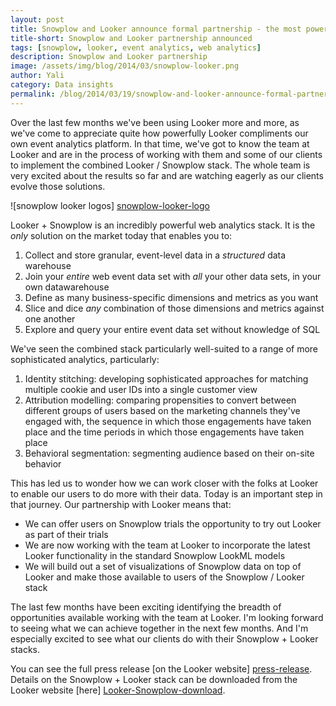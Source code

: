 ```yaml
---
layout: post
title: Snowplow and Looker announce formal partnership - the most powerful, flexible, web analytics solution in the world
title-short: Snowplow and Looker partnership announced
tags: [snowplow, looker, event analytics, web analytics]
description: Snowplow and Looker partnership
image: /assets/img/blog/2014/03/snowplow-looker.png
author: Yali
category: Data insights
permalink: /blog/2014/03/19/snowplow-and-looker-announce-formal-partnership/
---
```


Over the last few months we've been using Looker more and more, as we've come to appreciate quite how powerfully Looker compliments our own event analytics platform. In that time, we've got to know the team at Looker and are in the process of working with them and some of our clients to implement the combined Looker / Snowplow stack. The whole team is very excited about the results so far and are watching eagerly as our clients evolve those solutions.

![snowplow looker logos] [snowplow-looker-logo]

Looker + Snowplow is an incredibly powerful web analytics stack. It is the *only* solution on the market today that enables you to:

1. Collect and store granular, event-level data in a *structured* data warehouse
2. Join your *entire* web event data set with *all* your other data sets, in your own datawarehouse
3. Define as many business-specific dimensions and metrics as you want
4. Slice and dice *any* combination of those dimensions and metrics against one another
5. Explore and query your entire event data set without knowledge of SQL

We've seen the combined stack particularly well-suited to a range of more sophisticated analytics, particularly:

<!--more-->

1. Identity stitching: developing sophisticated approaches for matching multiple cookie and user IDs into a single customer view
2. Attribution modelling: comparing propensities to convert between different groups of users based on the marketing channels they've engaged with, the sequence in which those engagements have taken place and the time periods in which those engagements have taken place
3. Behavioral segmentation: segmenting audience based on their on-site behavior

This has led us to wonder how we can work closer with the folks at Looker to enable our users to do more with their data. Today is an important step in that journey. Our partnership with Looker means that:

* We can offer users on Snowplow trials the opportunity to try out Looker as part of their trials
* We are now working with the team at Looker to incorporate the latest Looker functionality in the standard Snowplow LookML models
* We will build out a set of visualizations of Snowplow data on top of Looker and make those available to users of the Snowplow / Looker stack

The last few months have been exciting identifying the breadth of opportunities available working with the team at Looker. I'm looking forward to seeing what we can achieve together in the next few months. And I'm especially excited to see what our clients do with their Snowplow + Looker stacks.

You can see the full press release [on the Looker website] [press-release]. Details on the Snowplow + Looker stack can be downloaded from the Looker website [here] [Looker-Snowplow-download].

[press-release]: http://looker.com/news/press-release/looker-partners-snowplow-analytics-deliver-unmatched-cloud-solution-capturing-and
[snowplow-looker-logo]: /assets/img/blog/2014/03/snowplow-looker.png
[Looker-Snowplow-download]: http://looker.com/tmi/snowplow-analytics-event-level-data
